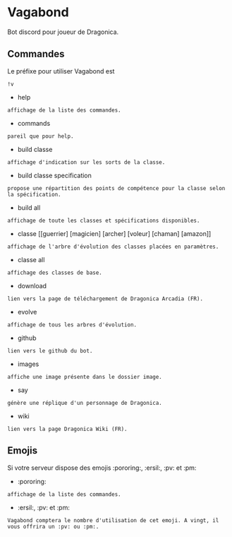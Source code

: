# Vagabond

Bot discord pour joueur de Dragonica.

## Commandes

Le préfixe pour utiliser Vagabond est
```
!v
```

- help
```
affichage de la liste des commandes.
```

- commands
```
pareil que pour help.
```

- build classe
```
affichage d'indication sur les sorts de la classe.
```

- build classe specification
```
propose une répartition des points de compétence pour la classe selon la spécification.
```

- build all
```
affichage de toute les classes et spécifications disponibles.
```

- classe [[guerrier] [magicien] [archer] [voleur] [chaman] [amazon]]
```
affichage de l'arbre d'évolution des classes placées en paramètres.
```

- classe all
```
affichage des classes de base.
```

- download
```
lien vers la page de téléchargement de Dragonica Arcadia (FR).
```

- evolve
```
affichage de tous les arbres d'évolution.
```

- github
```
lien vers le github du bot.
```

- images
```
affiche une image présente dans le dossier image.
```

- say
```
génère une réplique d'un personnage de Dragonica.
```

- wiki
```
lien vers la page Dragonica Wiki (FR).
```

## Emojis

Si votre serveur dispose des emojis :pororing:, :ersil:, :pv: et :pm:

- :pororing:
```
affichage de la liste des commandes.
```

- :ersil:, :pv: et :pm:
```
Vagabond comptera le nombre d'utilisation de cet emoji. A vingt, il vous offrira un :pv: ou :pm:.
```
